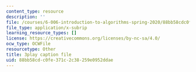 ```yaml
---
content_type: resource
description: ''
file: /courses/6-006-introduction-to-algorithms-spring-2020/88bb58cdc0fe371c2c38259e0952ddae_yndgIDO0zQQ.srt
file_type: application/x-subrip
learning_resource_types: []
license: https://creativecommons.org/licenses/by-nc-sa/4.0/
ocw_type: OCWFile
resourcetype: Other
title: 3play caption file
uid: 88bb58cd-c0fe-371c-2c38-259e0952ddae
---
```

